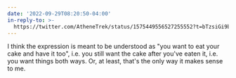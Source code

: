 ```yaml
---
date: '2022-09-29T08:20:50-04:00'
in-reply-to: >-
  https://twitter.com/AtheneTrek/status/1575449556527255552?t=bTzsiGi9b4Ikzw4br6q7iQ&s=19
---
```


I think the expression is meant to be understood as "you want to eat your cake and have it too", i.e. you still want the cake after you've eaten it, i.e. you want things both ways.  Or, at least, that's the only way it makes sense to me.
